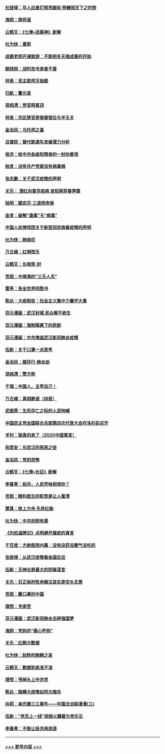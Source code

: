 #### [杜彼得：华人应悬灯照亮跟前 卷幔观天下之时势](../pages/nsc993/n11874822.md?t=02172231) 
#### [海网：换将谣](../pages/nsc993/n11873712.md?t=02172231) 
#### [云鹤天：《七律▪送瘟神》新解](../pages/nsc993/n11873598.md?t=02172231) 
#### [吐为快：春愁](../pages/nsc993/n11872801.md?t=02172231) 
#### [成都老师开课致辞：不能把冬天唱成春的开始](../pages/nsc993/n11872653.md?t=02172231) 
#### [颜纯钩：战时态令来者不善](../pages/nsc993/n11872011.md?t=02172231) 
#### [林泉：民主联邦灭独裁](../pages/nsc993/n11870998.md?t=02172231) 
#### [归航：警示录](../pages/nsc993/n11870963.md?t=02172231) 
#### [郑纯清：党官鸣冤词](../pages/nsc993/n11870938.md?t=02172231) 
#### [林泉：灾区换官是狼替狼位与羊无关](../pages/nsc993/n11870896.md?t=02172231) 
#### [金浴凤：乌托邦之蛊](../pages/nsc993/n11870879.md?t=02172231) 
#### [吕锡民：替代能源车发展潜力分析](../pages/nsc993/n11870656.md?t=02172231) 
#### [徐济：给中共各级知情者的一封劝善信](../pages/nsc993/n11868561.md?t=02172231) 
#### [陆言：没有共产党就没有病毒祸](../pages/nsc993/n11868232.md?t=02172231) 
#### [张志鹏：关于武汉疫情的声明](../pages/nsc993/n11867182.md?t=02172231) 
#### [关乐： 漂红向善克疫病 良知萌芽春笋蓬](../pages/nsc993/n11865710.md?t=02172231) 
#### [陆明：蝶恋花‧三退把命保](../pages/nsc993/n11865673.md?t=02172231) 
#### [金言：破解“蛊毒”与“病毒”](../pages/nsc993/n11864103.md?t=02172231) 
#### [中国人权律师团关于新型冠状病毒疫情的声明](../pages/nsc993/n11864249.md?t=02172231) 
#### [吐为快：肺疫叹](../pages/nsc993/n11864027.md?t=02172231) 
#### [万古缘：红祸惊天](../pages/nsc993/n11864079.md?t=02172231) 
#### [云鹤天：长相思‧封](../pages/nsc993/n11864006.md?t=02172231) 
#### [苦胆：中南海的“三无人员”](../pages/nsc993/n11862997.md?t=02172231) 
#### [雷亭：告全世界同胞书](../pages/nsc993/n11862572.md?t=02172231) 
#### [陈达：大疫昭告：社会主义集中力量坏大事](../pages/nsc993/n11859419.md?t=02172231) 
#### [双元漫画：武汉封城 民众痛不欲生](../pages/nsc993/n11859287.md?t=02172231) 
#### [双元漫画：强制隔离下的悲剧](../pages/nsc993/n11859244.md?t=02172231) 
#### [双元漫画：中共掩盖武汉新冠肺炎疫情](../pages/nsc993/n11858249.md?t=02172231) 
#### [伍新：关于口罩一点思考](../pages/nsc993/n11859195.md?t=02172231) 
#### [金浴凤：踏莎行‧肺炎劫](../pages/nsc993/n11858227.md?t=02172231) 
#### [郑纯清：赞方彬](../pages/nsc993/n11856803.md?t=02172231) 
#### [千瑞；中国人，主宰自己！](../pages/nsc993/n11856793.md?t=02172231) 
#### [万古缘：真相歌谣（四首）](../pages/nsc993/n11856263.md?t=02172231) 
#### [武振荣：生死存亡之际的人民呐喊](../pages/nsc993/n11856256.md?t=02172231) 
#### [中国民主党全国联合总部第四次代表大会在洛杉矶召开](../pages/nsc993/n11856344.md?t=02172231) 
#### [羊村：狼真的来了（2020中国寓言）](../pages/nsc993/n11856229.md?t=02172231) 
#### [祝君安：斥武汉的邪恶之徒](../pages/nsc993/n11855861.md?t=02172231) 
#### [金浴凤：党的恐怖](../pages/nsc993/n11855849.md?t=02172231) 
#### [云鹤天：《七律▪长征》新解](../pages/nsc993/n11855479.md?t=02172231) 
#### [李春草：妖共，人民凭啥相信你？](../pages/nsc993/n11855196.md?t=02172231) 
#### [苦胆：眼科医生的职责是让人看清](../pages/nsc993/n11853840.md?t=02172231) 
#### [慧真：欲上方舟 先弃红船](../pages/nsc993/n11853483.md?t=02172231) 
#### [吐为快：中共封网有感](../pages/nsc993/n11852575.md?t=02172231) 
#### [《刘伯温碑记》点明避开瘟疫的真言](../pages/nsc993/n11852128.md?t=02172231) 
#### [千百度：方舱医院内幕：没电没药没暖气没吃的](../pages/nsc993/n11850211.md?t=02172231) 
#### [张彼得：从武汉疫情看各国反应](../pages/nsc993/n11850102.md?t=02172231) 
#### [伍新：无神论是最大的阴毒谎言](../pages/nsc993/n11846129.md?t=02172231) 
#### [关乐：石正丽的性命赌注其实是空头支票](../pages/nsc993/n11846109.md?t=02172231) 
#### [苦胆：戴口罩的中国](../pages/nsc993/n11845576.md?t=02172231) 
#### [理悟：专家苦](../pages/nsc993/n11845564.md?t=02172231) 
#### [双元漫画：武汉新冠肺炎击碎强国梦](../pages/nsc993/n11843320.md?t=02172231) 
#### [海网：党妈的“瘟心怀抱”](../pages/nsc993/n11840740.md?t=02172231) 
#### [关乐：红朝大数据](../pages/nsc993/n11840675.md?t=02172231) 
#### [吐为快：赵粉的肺腑之哀](../pages/nsc993/n11840618.md?t=02172231) 
#### [云鹤天：数据到底准不准](../pages/nsc993/n11840325.md?t=02172231) 
#### [理悟：甩掉头上中共党](../pages/nsc993/n11838826.md?t=02172231) 
#### [陈达：隐瞒大疫情如同大暗杀](../pages/nsc993/n11838771.md?t=02172231) 
#### [向莉：亲历建三江事件——中国法治路漫漫(三)](../pages/nsc993/n11831825.md?t=02172231) 
#### [伍新：“党员上一线”视频火爆最为党乐见](../pages/nsc993/n11838200.md?t=02172231) 
#### [李春草：不能让妖共再逍遥](../pages/nsc993/n11838102.md?t=02172231) 

----
#### [ >>> 更早内容 <<< ](../indexes/nsc993-earlier.md)
